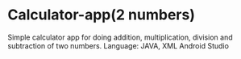 # Calculator-app(2 numbers)
Simple calculator app for doing addition, multiplication, division and subtraction of two numbers.
Language: JAVA, XML
Android Studio
